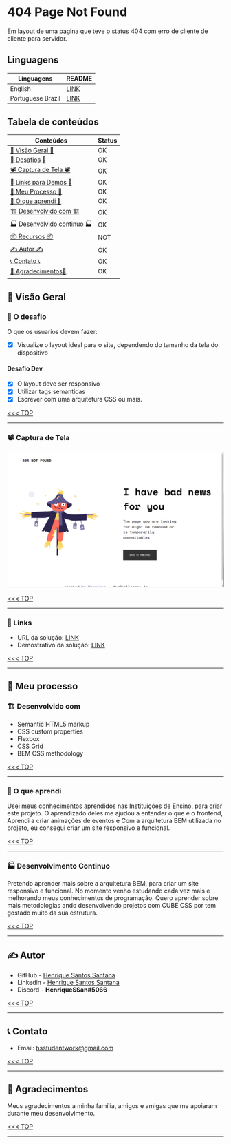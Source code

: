 # 404 Page Not Found

Em layout de uma pagina que teve o status 404 com erro de cliente de cliente para servidor.

## Linguagens

|Linguagens       |README           |
|-----------------|-----------------|
|English          |[LINK](lll)      |
|Portuguese Brazil|[LINK](./README_pt-br.md)      |

## Tabela de conteúdos

|Conteúdos                                                |Status|
|---------------------------------------------------------|------|
|[👀 Visão Geral 👀](#-visão-geral)                       |OK    |
|[🎯 Desafios 🎯](#-o-desafio)                            |OK    |
|[📽️ Captura de Tela 📽️](#-captura-de-tela)               |OK    |
|[🧪 Links para Demos 🧪](#-links)                        |OK    |
|[👟 Meu Processo 👟](#-meu-processo)                     |OK    |
|[📖 O que aprendi 📖](#-o-que-aprendi)                   |OK    |
|[🏗️ Desenvolvido com 🏗️](#-desenvolvido-com)             |OK    |
|[🏭 Desenvolvido continuo 🏭](#-desenvolvido-continuo)   |OK    |
|[📦 Recursos 📦](#-recursos)                             |NOT   |
|[✍️ Autor ✍️](#-autor)                                     |OK    |
|[📞 Contato 📞](#-contato)                               |OK    |
|[🎊 Agradecimentos🎊](#-agradecimentos)                  |OK    |
|                                                         |      |

## 👀 Visão Geral

### 🎯 O desafio

O que os usuarios devem fazer:

- [x] Visualize o layout ideal para o site, dependendo do tamanho da tela do dispositivo

#### Desafio Dev

- [x] O layout deve ser responsivo
- [x] Utilizar tags semanticas
- [x] Escrever com uma arquitetura  CSS ou mais.

[<<< TOP](#tabela-de-conteúdos)

------------------------------------------------------------------

### 📽️ Captura de Tela

![Image](./screenshot.png)

[<<< TOP](#tabela-de-conteúdos)

------------------------------------------------------------------

### 🧪 Links

- URL da solução: [LINK](https://404-not-found-page-nine.vercel.app/)
- Demostrativo da solução: [LINK](https://404-not-found-page-nine.vercel.app/)

[<<< TOP](#tabela-de-conteúdos)

------------------------------------------------------------------

## 👟 Meu processo

### 🏗️ Desenvolvido com

- Semantic HTML5 markup
- CSS custom properties
- Flexbox
- CSS Grid
- BEM CSS methodology

[<<< TOP](#tabela-de-conteúdos)

------------------------------------------------------------------

### 📖 O que aprendi

Usei meus conhecimentos aprendidos nas Instituições de Ensino, para criar este projeto. O aprendizado deles me ajudou a entender o que é o frontend, Aprendi a criar animações de eventos e Com a arquitetura BEM utilizada no projeto, eu consegui criar um site responsivo e funcional.

[<<< TOP](#tabela-de-conteúdos)

------------------------------------------------------------------

### 🏭 Desenvolvimento Continuo

Pretendo aprender mais sobre a arquitetura BEM, para criar um site responsivo e funcional. No momento venho estudando cada vez mais e melhorando meus conhecimentos de programação. Quero aprender sobre mais metodologias ando desenvolvendo projetos com CUBE CSS por tem gostado muito da sua estrutura.

[<<< TOP](#tabela-de-conteúdos)

------------------------------------------------------------------

## ✍️ Autor

- GitHub - [Henrique Santos Santana](https://github.com/HenriqueSSan/)
- Linkedin - [Henrique Santos Santana](https://linkedin.com/in/henrique-santos-santana)
- Discord - **HenriqueSSan#5066**

[<<< TOP](#tabela-de-conteúdos)

------------------------------------------------------------------

## 📞 Contato

- Email: [hsstudentwork@gmail.com](https://mail.to:hsstudentwork@gmail.com)

[<<< TOP](#tabela-de-conteúdos)

------------------------------------------------------------------

## 🎊 Agradecimentos

Meus agradecimentos a minha família, amigos e amigas que me apoiaram durante meu desenvolvimento.

[<<< TOP](#tabela-de-conteúdos)

------------------------------------------------------------------
